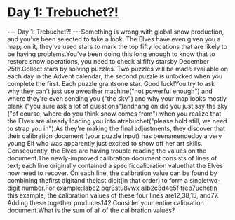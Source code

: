 # [ Day 1: Trebuchet?! ](https://adventofcode.com/2023/day/1)

--- Day 1: Trebuchet?! ---Something is wrong with global snow production, and you've been selected to take a look. The Elves have even given you a map; on it, they've used stars to mark the top fifty locations that are likely to be having problems.You've been doing this long enough to know that to restore snow operations, you need to check allfifty starsby December 25th.Collect stars by solving puzzles.  Two puzzles will be made available on each day in the Advent calendar; the second puzzle is unlocked when you complete the first.  Each puzzle grantsone star. Good luck!You try to ask why they can't just use aweather machine("not powerful enough") and where they're even sending you ("the sky") and why your map looks mostly blank ("you sure ask a lot of questions")andhang on did you just say the sky ("of course, where do you think snow comes from") when you realize that the Elves are already loading you into atrebuchet("please hold still, we need to strap you in").As they're making the final adjustments, they discover that their calibration document (your puzzle input) has beenamendedby a very young Elf who was apparently just excited to show off her art skills. Consequently, the Elves are having trouble reading the values on the document.The newly-improved calibration document consists of lines of text; each line originally contained a specificcalibration valuethat the Elves now need to recover. On each line, the calibration value can be found by combining thefirst digitand thelast digit(in that order) to form a singletwo-digit number.For example:1abc2
pqr3stu8vwx
a1b2c3d4e5f
treb7uchetIn this example, the calibration values of these four lines are12,38,15, and77. Adding these together produces142.Consider your entire calibration document.What is the sum of all of the calibration values?
